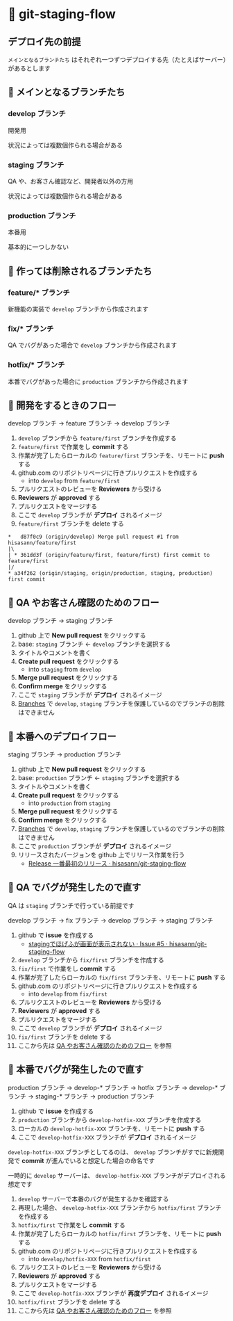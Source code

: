 # 🥭 git-staging-flow

## デプロイ先の前提

`メインとなるブランチたち` はそれぞれ一つずつデプロイする先（たとえばサーバー）があるとします

## 🍗 メインとなるブランチたち

### develop ブランチ

開発用

状況によっては複数個作られる場合がある

### staging ブランチ

QA や、お客さん確認など、開発者以外の方用

状況によっては複数個作られる場合がある

### production ブランチ

本番用

基本的に一つしかない

## 🍜 作っては削除されるブランチたち

### feature/* ブランチ

新機能の実装で `develop` ブランチから作成されます

### fix/* ブランチ

QA でバグがあった場合で `develop` ブランチから作成されます

### hotfix/* ブランチ

本番でバグがあった場合に `production` ブランチから作成されます

## 🥘 開発をするときのフロー

develop ブランチ -> feature ブランチ -> develop ブランチ

1. `develop` ブランチから `feature/first` ブランチを作成する
1. `feature/first` で作業をし **commit** する
1. 作業が完了したらローカルの `feature/first` ブランチを、リモートに **push** する
1. github.com のリポジトリページに行きプルリクエストを作成する
    * into `develop` from `feature/first`
1. プルリクエストのレビューを **Reviewers** から受ける
1. **Reviewers** が **approved** する
1. プルリクエストをマージする
1. ここで `develop` ブランチが **デプロイ** されるイメージ
1. `feature/first` ブランチを delete する

```
*   d87f0c9 (origin/develop) Merge pull request #1 from hisasann/feature/first
|\
| * 361dd3f (origin/feature/first, feature/first) first commit to feature/first
|/
* a34f262 (origin/staging, origin/production, staging, production) first commit
```

## 🥧 QA やお客さん確認のためのフロー

develop ブランチ -> staging ブランチ

1. github 上で **New pull request** をクリックする
1. base: `staging` ブランチ <- `develop` ブランチを選択する
1. タイトルやコメントを書く
1. **Create pull request** をクリックする
    * into `staging` from `develop`
1. **Merge pull request** をクリックする
1. **Confirm merge** をクリックする
1. ここで `staging` ブランチが **デプロイ** されるイメージ
1. [Branches](https://github.com/hisasann/git-staging-flow/settings/branches) で `develop`, `staging` ブランチを保護しているのでブランチの削除はできません

## 🍝 本番へのデプロイフロー

staging ブランチ -> production ブランチ

1. github 上で **New pull request** をクリックする
1. base: `production` ブランチ <- `staging` ブランチを選択する
1. タイトルやコメントを書く
1. **Create pull request** をクリックする
    * into `production` from `staging`
1. **Merge pull request** をクリックする
1. **Confirm merge** をクリックする
1. [Branches](https://github.com/hisasann/git-staging-flow/settings/branches) で `develop`, `staging` ブランチを保護しているのでブランチの削除はできません
1. ここで `production` ブランチが **デプロイ** されるイメージ
1. リリースされたバージョンを github 上でリリース作業を行う
    * [Release 一番最初のリリース · hisasann/git-staging-flow](https://github.com/hisasann/git-staging-flow/releases/tag/v0.0.1)

## 🍫 QA でバグが発生したので直す

QA は `staging` ブランチで行っている前提です

develop ブランチ -> fix ブランチ -> develop ブランチ -> staging ブランチ

1. github で **issue** を作成する
    * [stagingでほげふが画面が表示されない · Issue #5 · hisasann/git-staging-flow](https://github.com/hisasann/git-staging-flow/issues/5)
1. `develop` ブランチから `fix/first` ブランチを作成する
1. `fix/first` で作業をし **commit** する
1. 作業が完了したらローカルの `fix/first` ブランチを、リモートに **push** する
1. github.com のリポジトリページに行きプルリクエストを作成する
    * into `develop` from `fix/first`
1. プルリクエストのレビューを **Reviewers** から受ける
1. **Reviewers** が **approved** する
1. プルリクエストをマージする
1. ここで `develop` ブランチが **デプロイ** されるイメージ
1. `fix/first` ブランチを delete する
1. ここから先は [QA やお客さん確認のためのフロー](https://github.com/hisasann/git-staging-flow#-qa-%E3%82%84%E3%81%8A%E5%AE%A2%E3%81%95%E3%82%93%E7%A2%BA%E8%AA%8D%E3%81%AE%E3%81%9F%E3%82%81%E3%81%AE%E3%83%95%E3%83%AD%E3%83%BC) を参照

## 🍖 本番でバグが発生したので直す

production ブランチ -> develop-* ブランチ -> hotfix ブランチ -> develop-* ブランチ -> staging-* ブランチ -> production ブランチ

1. github で **issue** を作成する
1. `production` ブランチから `develop-hotfix-XXX` ブランチを作成する
1. ローカルの `develop-hotfix-XXX` ブランチを、リモートに **push** する
1. ここで `develop-hotfix-XXX` ブランチが **デプロイ** されるイメージ

`develop-hotfix-XXX` ブランチとしてるのは、 `develop` ブランチがすでに新規開発で **commit** が進んでいると想定した場合の命名です

一時的に `develop` サーバーは、 `develop-hotfix-XXX` ブランチがデプロイされる想定です

1. `develop` サーバーで本番のバグが発生するかを確認する
1. 再現した場合、 `develop-hotfix-XXX` ブランチから `hotfix/first` ブランチを作成する
1. `hotfix/first` で作業をし **commit** する
1. 作業が完了したらローカルの `hotfix/first` ブランチを、リモートに **push** する
1. github.com のリポジトリページに行きプルリクエストを作成する
    * into `develop/hotfix-XXX` from `hotfix/first`
1. プルリクエストのレビューを **Reviewers** から受ける
1. **Reviewers** が **approved** する
1. プルリクエストをマージする
1. ここで `develop-hotfix-XXX` ブランチが **再度デプロイ** されるイメージ
1. `hotfix/first` ブランチを delete する
1. ここから先は [QA やお客さん確認のためのフロー](https://github.com/hisasann/git-staging-flow#-qa-%E3%82%84%E3%81%8A%E5%AE%A2%E3%81%95%E3%82%93%E7%A2%BA%E8%AA%8D%E3%81%AE%E3%81%9F%E3%82%81%E3%81%AE%E3%83%95%E3%83%AD%E3%83%BC) を参照
